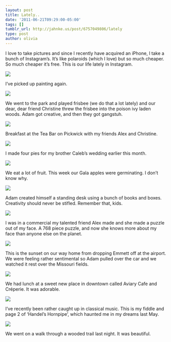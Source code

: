 ```yaml
---
layout: post
title: Lately..
date: '2011-06-21T09:29:00-05:00'
tags: []
tumblr_url: http://jahnke.us/post/6757049806/lately
type: post
author: olivia
---
```


I love to take pictures and since I recently have acquired an iPhone, I take a bunch of Instagram’s. It’s like polaroids (which I love) but so much cheaper. So much cheaper it’s free. This is our life lately in Instagram.

![](/media/tumblr_ln5bz52EGy1qfd5w2.jpg)

I’ve picked up painting again.

![](/media/tumblr_ln5bztanVK1qfd5w2.jpg)

We went to the park and played frisbee (we do that a lot lately) and our dear, dear friend Christine threw the frisbee into the poison ivy laden woods. Adam got creative, and then they got gangstuh.

![](/media/tumblr_ln5c1qaDj21qfd5w2.jpg)

Breakfast at the Tea Bar on Pickwick with my friends Alex and Christine.

![](/media/tumblr_ln5c2ydptF1qfd5w2.jpg)

I made four pies for my brother Caleb’s wedding earlier this month.

![](/media/tumblr_ln5c3vOxNj1qfd5w2.jpg)

We eat a lot of fruit. This week our Gala apples were germinating. I don’t know why.

![](/media/tumblr_ln5c4pXXDZ1qfd5w2.jpg)

Adam created himself a standing desk using a bunch of books and boxes. Creativity should never be stifled. Remember that, kids.

![](/media/tumblr_ln5c5seSNh1qfd5w2.jpg)

I was in a commercial my talented friend Alex made and she made a puzzle out of my face. A 768 piece puzzle, and now she knows more about my face than anyone else on the planet.

![](/media/tumblr_ln5c84Ma4L1qfd5w2.jpg)

This is the sunset on our way home from dropping Emmett off at the airport. We were feeling rather sentimental so Adam pulled over the car and we watched it rest over the Missouri fields.

![](/media/tumblr_ln5c9fA0Ip1qfd5w2.jpg)

We had lunch at a sweet new place in downtown called Aviary Cafe and Créperie. It was adorable.

![](/media/tumblr_ln5caqQ7k41qfd5w2.jpg)

I’ve recently been rather caught up in classical music. This is my fiddle and page 2 of ‘Handel’s Hornpipe’, which haunted me in my dreams last May.

![](/media/tumblr_ln5cbzgHm11qfd5w2.jpg)

We went on a walk through a wooded trail last night. It was beautiful.
